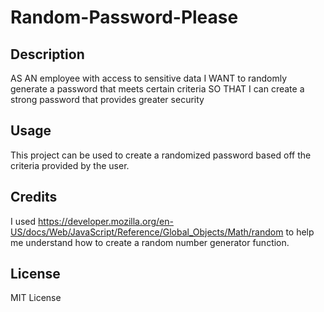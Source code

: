 # Random-Password-Please


## Description

AS AN employee with access to sensitive data
I WANT to randomly generate a password that meets certain criteria
SO THAT I can create a strong password that provides greater security


## Usage

This project can be used to create a randomized password based off the criteria provided by the user. 

## Credits

I used https://developer.mozilla.org/en-US/docs/Web/JavaScript/Reference/Global_Objects/Math/random to help me understand how to create a random number generator function.

## License

MIT License


